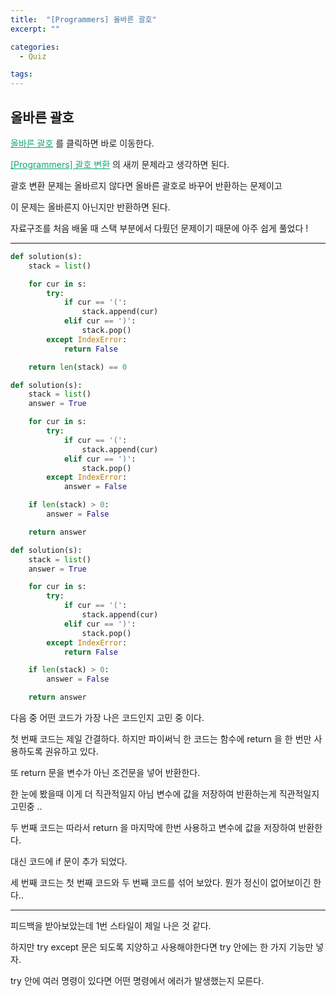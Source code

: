 ```yaml
---
title:  "[Programmers] 올바른 괄호"
excerpt: ""

categories:
  - Quiz

tags:
---
```


## 올바른 괄호

<a href="https://programmers.co.kr/learn/courses/30/lessons/12909" style="color:#0FA678" target="_blank">올바른 괄호</a> 를 클릭하면 바로 이동한다.

<a href="https://nam-ki-bok.github.io/quiz/Quiz_ChangePart/" style="color:#0FA678" target="_blank">[Programmers] 괄호 변환</a> 의 새끼 문제라고 생각하면 된다.

괄호 변환 문제는 올바르지 않다면 올바른 괄호로 바꾸어 반환하는 문제이고

이 문제는 올바른지 아닌지만 반환하면 된다.

자료구조를 처음 배울 때 스택 부분에서 다뤘던 문제이기 때문에 아주 쉽게 풀었다 !

---

```python
def solution(s):
	stack = list()

	for cur in s:
		try:
			if cur == '(':
				stack.append(cur)
			elif cur == ')':
				stack.pop()
		except IndexError:
			return False

	return len(stack) == 0
```

```python
def solution(s):
	stack = list()
	answer = True

	for cur in s:
		try:
			if cur == '(':
				stack.append(cur)
			elif cur == ')':
				stack.pop()
		except IndexError:
			answer = False

	if len(stack) > 0:
		answer = False

	return answer
```

```python
def solution(s):
	stack = list()
	answer = True

	for cur in s:
		try:
			if cur == '(':
				stack.append(cur)
			elif cur == ')':
				stack.pop()
		except IndexError:
			return False

	if len(stack) > 0:
		answer = False

	return answer
```

다음 중 어떤 코드가 가장 나은 코드인지 고민 중 이다.

첫 번째 코드는 제일 간결하다. 하지만 파이써닉 한 코드는 함수에 return 을 한 번만 사용하도록 권유하고 있다.

또 return 문을 변수가 아닌 조건문을 넣어 반환한다.

한 눈에 봤을때 이게 더 직관적일지 아님 변수에 값을 저장하여 반환하는게 직관적일지 고민중 ..

두 번째 코드는 따라서 return 을 마지막에 한번 사용하고 변수에 값을 저장하여 반환한다.

대신 코드에 if 문이 추가 되었다.

세 번째 코드는 첫 번째 코드와 두 번째 코드를 섞어 보았다. 뭔가 정신이 없어보이긴 한다..

---

피드백을 받아보았는데 1번 스타일이 제일 나은 것 같다.

하지만 try except 문은 되도록 지양하고 사용해야한다면 try 안에는 한 가지 기능만 넣자.

try 안에 여러 명령이 있다면 어떤 명령에서 에러가 발생했는지 모른다.